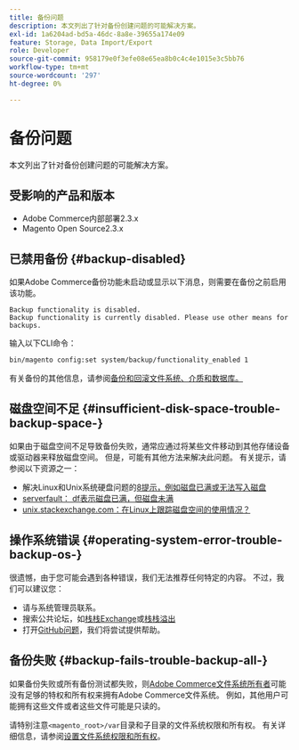 ```yaml
---
title: 备份问题
description: 本文列出了针对备份创建问题的可能解决方案。
exl-id: 1a6204ad-bd5a-46dc-8a8e-39655a174e09
feature: Storage, Data Import/Export
role: Developer
source-git-commit: 958179e0f3efe08e65ea8b0c4c4e1015e3c5bb76
workflow-type: tm+mt
source-wordcount: '297'
ht-degree: 0%

---
```


# 备份问题

本文列出了针对备份创建问题的可能解决方案。

## 受影响的产品和版本

* Adobe Commerce内部部署2.3.x
* Magento Open Source2.3.x

## 已禁用备份 {#backup-disabled}

如果Adobe Commerce备份功能未启动或显示以下消息，则需要在备份之前启用该功能。

```terminal
Backup functionality is disabled.
Backup functionality is currently disabled. Please use other means for backups.
```

输入以下CLI命令：

```bash
bin/magento config:set system/backup/functionality_enabled 1
```

有关备份的其他信息，请参阅[备份和回滚文件系统、介质和数据库。](https://devdocs.magento.com/guides/v2.3/install-gde/install/cli/install-cli-backup.html)

## 磁盘空间不足 {#insufficient-disk-space-trouble-backup-space-}

如果由于磁盘空间不足导致备份失败，通常应通过将某些文件移动到其他存储设备或驱动器来释放磁盘空间。 但是，可能有其他方法来解决此问题。 有关提示，请参阅以下资源之一：

* 解决Linux和Unix系统硬盘问题的[8提示，例如磁盘已满或无法写入磁盘](https://www.cyberciti.biz/datacenter/linux-unix-bsd-osx-cannot-write-to-hard-disk)
* [serverfault： df表示磁盘已满，但磁盘未满](https://serverfault.com/questions/315181/df-says-disk-is-full-but-it-is-not)
* [unix.stackexchange.com：在Linux上跟踪磁盘空间的使用情况？](https://unix.stackexchange.com/questions/125429/tracking-down-where-disk-space-has-gone-on-linux)

## 操作系统错误 {#operating-system-error-trouble-backup-os-}

很遗憾，由于您可能会遇到各种错误，我们无法推荐任何特定的内容。 不过，我们可以建议您：

* 请与系统管理员联系。
* 搜索公共论坛，如[栈栈Exchange](https://unix.stackexchange.com)或[栈栈溢出](https://stackoverflow.com)
* 打开[GitHub问题](https://github.com/magento/magento2/issues)，我们将尝试提供帮助。

## 备份失败 {#backup-fails-trouble-backup-all-}

如果备份失败或所有备份测试都失败，则[Adobe Commerce文件系统所有者](https://devdocs.magento.com/guides/v2.2/install-gde/prereq/file-sys-perms-over.html)可能没有足够的特权和所有权来拥有Adobe Commerce文件系统。 例如，其他用户可能拥有这些文件或者这些文件可能是只读的。

请特别注意`<magento_root>/var`目录和子目录的文件系统权限和所有权。 有关详细信息，请参阅[设置文件系统权限和所有权](https://devdocs.magento.com/guides/v2.3/install-gde/prereq/file-system-perms.html)。
